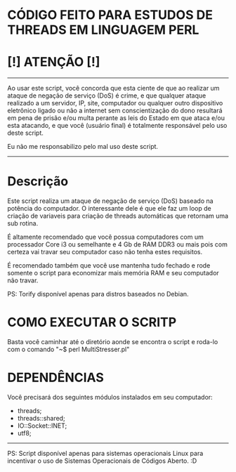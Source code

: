 # CÓDIGO FEITO PARA ESTUDOS DE THREADS EM LINGUAGEM PERL


# [!] ATENÇÃO [!]

--------------

Ao usar este script, você concorda que esta ciente de que ao realizar um ataque de negação de serviço (DoS) é crime, e que qualquer ataque realizado a um servidor, IP, site, computador ou qualquer outro dispositivo eletrônico ligado ou não a internet sem conscientização do dono resultará em pena de prisão e/ou multa perante as leis do Estado em que ataca e/ou esta atacando, e que você (usuário final) é totalmente responsável pelo uso deste script.

Eu não me responsabilizo pelo mal uso deste script.

--------------

# Descrição

Este script realiza um ataque de negação de serviço (DoS) baseado na potência do computador. O interessante dele é que ele faz um loop de criação de variaveis para criação de threads automáticas que retornam uma sub rotina.

É altamente recomendado que você possua computadores com um processador Core i3 ou semelhante e 4 Gb de RAM DDR3 ou mais pois com certeza vai travar seu computador caso não tenha estes requisitos.

É recomendado também que você use mantenha tudo fechado e rode somente o script para economizar mais memória RAM e seu computador não travar.


PS: Torify disponível apenas para distros baseados no Debian.


# COMO EXECUTAR O SCRITP

Basta você caminhar até o diretório aonde se encontra o script e roda-lo com o comando "~$ perl MultiStresser.pl"


# DEPENDÊNCIAS 

Você precisará dos seguintes módulos instalados em seu computador:

* threads;
* threads::shared;
* IO::Socket::INET;
* utf8;

--------------
PS: Script disponível apenas para sistemas operacionais Linux para incentivar o uso de Sistemas Operacionais de Códigos Aberto. :D